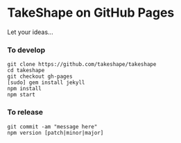 # TakeShape on GitHub Pages

Let your ideas...

### To develop

```
git clone https://github.com/takeshape/takeshape
cd takeshape
git checkout gh-pages
[sudo] gem install jekyll
npm install
npm start
```

### To release

```
git commit -am "message here"
npm version [patch|minor|major]
```
